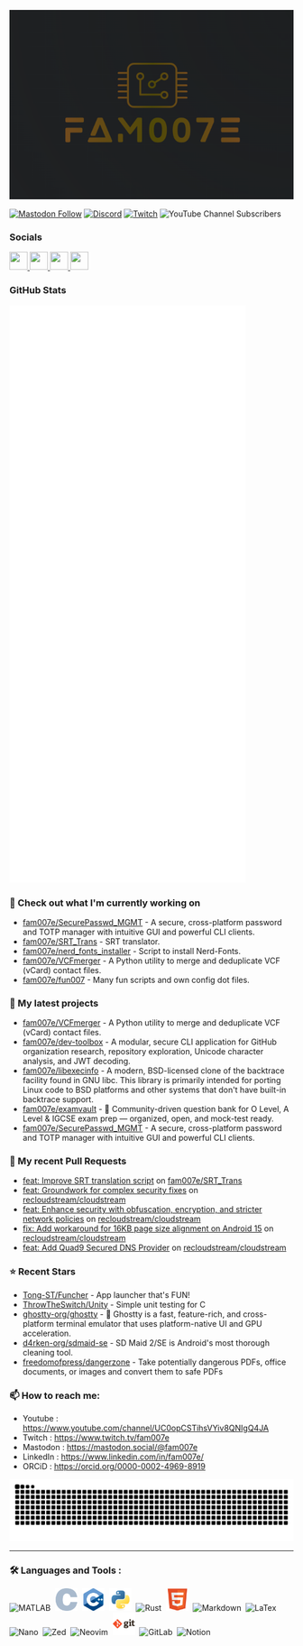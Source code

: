 <p align="center"><img src="https://raw.githubusercontent.com/fam007e/fam007e/main/fam007e-logo.png" /></p>

[![Mastodon Follow](https://img.shields.io/mastodon/follow/112207412078401577?style=for-the-badge&label=Mastodon)](https://mastodon.social/@fam007e)
[![Discord](https://img.shields.io/discord/1035001581298520074?color=7289DA&label=Discord&logo=discord&style=for-the-badge)](https://discord.gg/y3PqAQEh)
[![Twitch](https://img.shields.io/twitch/status/fam007e?logo=twitchsx&style=for-the-badge&color=0891b2&labelColor=1c1917&label=TWITCH+STATUS)](https://www.twitch.tv/fam007e)
![YouTube Channel Subscribers](https://img.shields.io/youtube/channel/subscribers/UC0opCSTihsVYiv8QNIgQ4JA)

### Socials

<p align="left"> <a href="https://www.github.com/fam007e" target="_blank" rel="noreferrer"> <picture> <source media="(prefers-color-scheme: dark)" srcset="https://raw.githubusercontent.com/danielcranney/readme-generator/main/public/icons/socials/github-dark.svg" /> <source media="(prefers-color-scheme: light)" srcset="https://raw.githubusercontent.com/danielcranney/readme-generator/main/public/icons/socials/github.svg" /> <img src="https://raw.githubusercontent.com/danielcranney/readme-generator/main/public/icons/socials/github.svg" width="32" height="32" /> </picture> </a> <a href="www.linkedin.com/in/fam007e" target="_blank" rel="noreferrer"> <picture> <source media="(prefers-color-scheme: dark)" srcset="https://raw.githubusercontent.com/danielcranney/readme-generator/main/public/icons/socials/linkedin-dark.svg" /> <source media="(prefers-color-scheme: light)" srcset="https://raw.githubusercontent.com/danielcranney/readme-generator/main/public/icons/socials/linkedin.svg" /> <img src="https://raw.githubusercontent.com/danielcranney/readme-generator/main/public/icons/socials/linkedin.svg" width="32" height="32" /> </picture> </a> <a href="https://www.youtube.com/@darkknightz007E" target="_blank" rel="noreferrer"> <picture> <source media="(prefers-color-scheme: dark)" srcset="https://raw.githubusercontent.com/danielcranney/readme-generator/main/public/icons/socials/youtube-dark.svg" /> <source media="(prefers-color-scheme: light)" srcset="https://raw.githubusercontent.com/danielcranney/readme-generator/main/public/icons/socials/youtube.svg" /> <img src="https://raw.githubusercontent.com/danielcranney/readme-generator/main/public/icons/socials/youtube.svg" width="32" height="32" /> </picture> </a> <a href="https://www.twitch.tv/fam007e" target="_blank" rel="noreferrer"> <picture> <source media="(prefers-color-scheme: dark)" srcset="https://raw.githubusercontent.com/danielcranney/readme-generator/main/public/icons/socials/twitch-dark.svg" /> <source media="(prefers-color-scheme: light)" srcset="https://raw.githubusercontent.com/danielcranney/readme-generator/main/public/icons/socials/twitch.svg" /> <img src="https://raw.githubusercontent.com/danielcranney/readme-generator/main/public/icons/socials/twitch.svg" width="32" height="32" /> </picture> </a></p>

### GitHub Stats

<p align="left"><img src="https://raw.githubusercontent.com/fam007e/fam007e/refs/heads/main/github-metrics.svg" /></p>

### 👷 Check out what I'm currently working on

- [fam007e/SecurePasswd_MGMT](https://github.com/fam007e/SecurePasswd_MGMT) - A secure, cross-platform password and TOTP manager with intuitive GUI and powerful CLI clients.
- [fam007e/SRT_Trans](https://github.com/fam007e/SRT_Trans) - SRT translator.
- [fam007e/nerd_fonts_installer](https://github.com/fam007e/nerd_fonts_installer) - Script to install Nerd-Fonts.
- [fam007e/VCFmerger](https://github.com/fam007e/VCFmerger) - A Python utility to merge and deduplicate VCF (vCard) contact files.
- [fam007e/fun007](https://github.com/fam007e/fun007) - Many fun scripts and own config dot files.
### 🌱 My latest projects

- [fam007e/VCFmerger](https://github.com/fam007e/VCFmerger) - A Python utility to merge and deduplicate VCF (vCard) contact files.
- [fam007e/dev-toolbox](https://github.com/fam007e/dev-toolbox) - A modular, secure CLI application for GitHub organization research, repository exploration, Unicode character analysis, and JWT decoding.
- [fam007e/libexecinfo](https://github.com/fam007e/libexecinfo) - A modern, BSD-licensed clone of the backtrace facility found in GNU libc. This library is primarily intended for porting Linux code to BSD platforms and other systems that don&#39;t have built-in backtrace support.
- [fam007e/examvault](https://github.com/fam007e/examvault) - 🧠 Community-driven question bank for O Level, A Level &amp; IGCSE exam prep — organized, open, and mock-test ready.
- [fam007e/SecurePasswd_MGMT](https://github.com/fam007e/SecurePasswd_MGMT) - A secure, cross-platform password and TOTP manager with intuitive GUI and powerful CLI clients.
### 🔨 My recent Pull Requests

- [feat: Improve SRT translation script](https://github.com/fam007e/SRT_Trans/pull/1) on [fam007e/SRT_Trans](https://github.com/fam007e/SRT_Trans)
- [feat: Groundwork for complex security fixes](https://github.com/recloudstream/cloudstream/pull/1833) on [recloudstream/cloudstream](https://github.com/recloudstream/cloudstream)
- [feat: Enhance security with obfuscation, encryption, and stricter network policies](https://github.com/recloudstream/cloudstream/pull/1832) on [recloudstream/cloudstream](https://github.com/recloudstream/cloudstream)
- [fix: Add workaround for 16KB page size alignment on Android 15](https://github.com/recloudstream/cloudstream/pull/1831) on [recloudstream/cloudstream](https://github.com/recloudstream/cloudstream)
- [feat: Add Quad9 Secured DNS Provider](https://github.com/recloudstream/cloudstream/pull/1830) on [recloudstream/cloudstream](https://github.com/recloudstream/cloudstream)
### ⭐ Recent Stars

- [Tong-ST/Funcher](https://github.com/Tong-ST/Funcher) - App launcher that&#39;s FUN!
- [ThrowTheSwitch/Unity](https://github.com/ThrowTheSwitch/Unity) - Simple unit testing for C
- [ghostty-org/ghostty](https://github.com/ghostty-org/ghostty) - 👻 Ghostty is a fast, feature-rich, and cross-platform terminal emulator that uses platform-native UI and GPU acceleration.
- [d4rken-org/sdmaid-se](https://github.com/d4rken-org/sdmaid-se) - SD Maid 2/SE is Android&#39;s most thorough cleaning tool.
- [freedomofpress/dangerzone](https://github.com/freedomofpress/dangerzone) - Take potentially dangerous PDFs, office documents, or images and convert them to safe PDFs
### 📫 How to reach me:
  - Youtube   : <https://www.youtube.com/channel/UC0opCSTihsVYiv8QNIgQ4JA>
  - Twitch    : <https://www.twitch.tv/fam007e>
  - Mastodon  : <https://mastodon.social/@fam007e>
  - LinkedIn  : <https://www.linkedin.com/in/fam007e/>
  - ORCiD     : <https://orcid.org/0000-0002-4969-8919>

<p align="center">
<picture>
  <source media="(prefers-color-scheme: dark)" srcset="https://raw.githubusercontent.com/fam007e/fam007e/output/github-contribution-grid-snake-dark.svg">
  <source media="(prefers-color-scheme: light)" srcset="https://raw.githubusercontent.com/fam007e/fam007e/output/github-contribution-grid-snake.svg">
  <img alt="github contribution grid snake animation" src="https://raw.githubusercontent.com/fam007e/fam007e/output/github-contribution-grid-snake.svg">
</picture>
</p>

---

### :hammer_and_wrench: Languages and Tools :

<div>
  <img src="https://cdn.jsdelivr.net/gh/devicons/devicon@latest/icons/matlab/matlab-original.svg" title="MATLAB" alt="MATLAB" width="40" height="40"/>&nbsp;
  <img src="https://github.com/devicons/devicon/blob/master/icons/c/c-original.svg" title="C" alt="C" width="40" height="40"/>&nbsp;
  <img src="https://github.com/devicons/devicon/blob/master/icons/cplusplus/cplusplus-original.svg" title="C++" alt="C++" width="40" height="40"/>&nbsp;
  <img src="https://github.com/devicons/devicon/blob/master/icons/python/python-original.svg" title="Python" alt="Python" width="40" height="40"/>&nbsp;
  <img src="https://cdn.jsdelivr.net/gh/devicons/devicon@latest/icons/rust/rust-original.svg" title="Rust" alt="Rust" width="40" height="40"/>&nbsp;
  <img src="https://github.com/devicons/devicon/blob/master/icons/html5/html5-original.svg" title="HTML5" alt="HTML" width="40" height="40"/>&nbsp;
  <img src="https://cdn.jsdelivr.net/gh/devicons/devicon@latest/icons/markdown/markdown-original.svg" title="Markdown" alt="Markdown" width="40" height="40"/>&nbsp;
  <img src="https://cdn.jsdelivr.net/gh/devicons/devicon@latest/icons/latex/latex-original.svg" title="LaTex" alt="LaTex" width="40" height="40"/>&nbsp;
  <img src="https://cdn.jsdelivr.net/gh/devicons/devicon@latest/icons/nano/nano-plain-wordmark.svg" title="Nano" alt="Nano" width="40" height="40"/>&nbsp;  
  <img src="https://zed.dev/_next/image?url=%2F_next%2Fstatic%2Fmedia%2Fpreview-app-logo.94468b6e.png&w=128&q=75" title="Zed" alt="Zed" width="40" height="40"/>&nbsp;
  <img src="https://cdn.jsdelivr.net/gh/devicons/devicon@latest/icons/neovim/neovim-original.svg" title="Neovim" alt="Neovim" width="40" height="40"/>&nbsp;
  <img src="https://github.com/devicons/devicon/blob/master/icons/git/git-original-wordmark.svg" title="Git" alt="Git" width="40" height="40"/>&nbsp;
  <img src="https://cdn.jsdelivr.net/gh/devicons/devicon@latest/icons/gitlab/gitlab-original.svg" title="GitLab" alt="GitLab" width="40" height="40"/>&nbsp;
  <img src="https://cdn.jsdelivr.net/gh/devicons/devicon@latest/icons/notion/notion-original.svg" title="Notion" alt="Notion" width="40" height="40"/>&nbsp;
</div>

